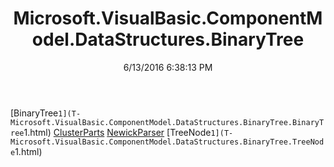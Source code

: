 ﻿---
title: Microsoft.VisualBasic.ComponentModel.DataStructures.BinaryTree
date: 6/13/2016 6:38:13 PM
---

[BinaryTree`1](T-Microsoft.VisualBasic.ComponentModel.DataStructures.BinaryTree.BinaryTree`1.html)
[ClusterParts](T-Microsoft.VisualBasic.ComponentModel.DataStructures.BinaryTree.ClusterParts.html)
[NewickParser](T-Microsoft.VisualBasic.ComponentModel.DataStructures.BinaryTree.NewickParser.html)
[TreeNode`1](T-Microsoft.VisualBasic.ComponentModel.DataStructures.BinaryTree.TreeNode`1.html)
